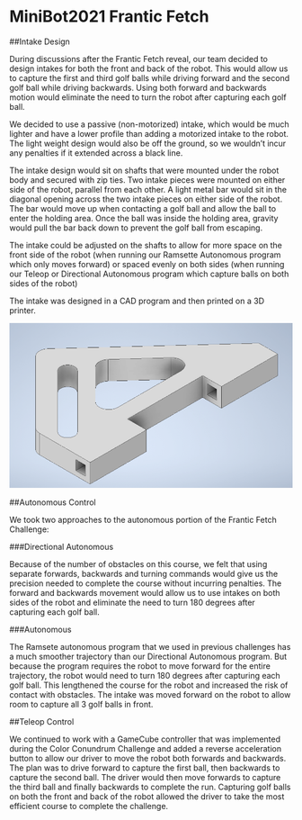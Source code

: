 # MiniBot2021 Frantic Fetch

##Intake Design

During discussions after the Frantic Fetch reveal, our team decided to design intakes for both the front and back of the robot.  This would allow us to capture the first and third golf balls while driving forward and the second golf ball while driving backwards.  Using both forward and backwards motion would eliminate the need to turn the robot after capturing each golf ball.

We decided to use a passive (non-motorized) intake, which would be much lighter and have a lower profile than adding a motorized intake to the robot.  The light weight design would also be off the ground, so we wouldn’t incur any penalties if it extended across a black line.

The intake design would sit on shafts that were mounted under the robot body and secured with zip ties.  Two intake pieces were mounted on either side of the robot, parallel from each other.  A light metal bar would sit in the diagonal opening across the two intake pieces on either side of the robot.  The bar would move up when contacting a golf ball and allow the ball to enter the holding area.  Once the ball was inside the holding area, gravity would pull the bar back down to prevent the golf ball from escaping.

The intake could be adjusted on the shafts to allow for more space on the front side of the robot (when running our Ramsette Autonomous program which only moves forward) or spaced evenly on both sides (when running our Teleop or Directional Autonomous program which capture balls on both sides of the robot)

The intake was designed in a CAD program and then printed on a 3D printer.

![Intake](fetch_intake.png)

##Autonomous Control

We took two approaches to the autonomous portion of the Frantic Fetch Challenge:

###Directional Autonomous

Because of the number of obstacles on this course, we felt that using separate forwards, backwards and turning commands would give us the precision needed to complete the course without incurring penalties.  The forward and backwards movement would allow us to use intakes on both sides of the robot and eliminate the need to turn 180 degrees after capturing each golf ball.

###Autonomous

The Ramsete autonomous program that we used in previous challenges has a much smoother trajectory than our Directional Autonomous program.  But because the program requires the robot to move forward for the entire trajectory, the robot would need to turn 180 degrees after capturing each golf ball.  This lengthened the course for the robot and increased the risk of contact with obstacles.  The intake was moved forward on the robot to allow room to capture all 3 golf balls in front.

##Teleop Control

We continued to work with a GameCube controller that was implemented during the Color Conundrum Challenge and added a reverse acceleration button to allow our driver to move the robot both forwards and backwards.  The plan was to drive forward to capture the first ball, then backwards to capture the second ball.  The driver would then move forwards to capture the third ball and finally backwards to complete the run.  Capturing golf balls on both the front and back of the robot allowed the driver to take the most efficient course to complete the challenge.
